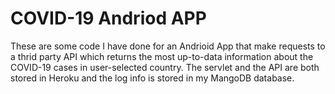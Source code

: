 # COVID-19 Andriod APP
These are some code I have done for an Andrioid App that make requests to a thrid party API which returns
the most up-to-data information about the COVID-19 cases in user-selected country.
The servlet and the API are both stored in Heroku and the log info is stored in my MangoDB database.
